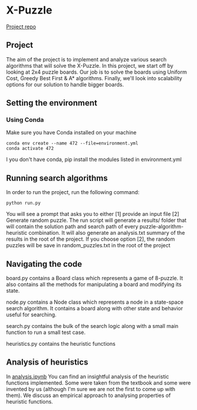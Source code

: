 # X-Puzzle
[Project repo](https://github.com/ribal-aladeeb/state-space-search)

## Project
The aim of the project is to implement and analyze various search algorithms
that will solve the X-Puzzle. In this project, we start off by looking at 2x4
puzzle boards. Our job is to solve the boards using Uniform Cost, Greedy Best
First & A* algorithms. Finally, we'll look into scalability options for our
solution to handle bigger boards.

## Setting the environment
### Using Conda
Make sure you have Conda installed on your machine
```
conda env create --name 472 --file=environment.yml
conda activate 472
```
I you don't have conda, pip install the modules listed in environment.yml


## Running search algorithms
In order to run the project, run the following command:
```
python run.py
```
You will see a prompt that asks you to either [1] provide an input file [2]
Generate random puzzle. The run script will generate a results/ folder that will
contain the solution path and search path of every puzzle-algorithm-heuristic
combination. It will also generate an analysis.txt summary of the results in the
root of the project. If you choose option [2], the random puzzles will be save
in random_puzzles.txt in the root of the project

## Navigating the code
board.py contains a Board class which represents a game of 8-puzzle. It also
contains all the methods for manipulating a board and modifying its state.

node.py contains a Node class which represents a node in a state-space search
algorithm. It contains a board along with other state and behavior useful for
searching.

search.py contains the bulk of the search logic along with a small main function
to run a small test case.

heuristics.py contains the heuristic functions

## Analysis of heuristics

In [analysis.ipynb](https://github.com/ribal-aladeeb/state-space-search/blob/main/analysis.ipynb) You can find an insightful analysis of the heuristic functions implemented. Some were taken from the textbook and some were invented by us (although I'm sure we are not the first to come up with them). We discuss an empirical approach to analysing properties of heuristic functions.
